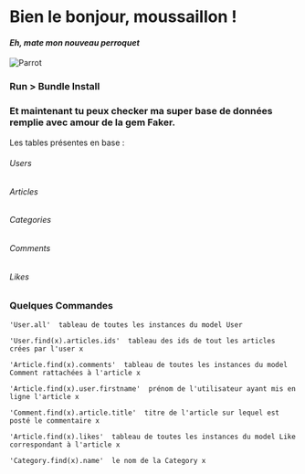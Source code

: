 # **Bien le bonjour, moussaillon !**
#### *Eh, mate mon nouveau perroquet*
![Parrot](https://github.com/pmouhali/BlogCorrection/blob/master/t%C3%A9l%C3%A9chargement.jpeg?raw=true)

### **Run > Bundle Install**
### **Et maintenant tu peux checker ma super base de données remplie avec amour de la gem Faker.**
Les tables présentes en base : 
###### Users
###### Articles
###### Categories
###### Comments
###### Likes

### Quelques Commandes
	'User.all'  tableau de toutes les instances du model User

	'User.find(x).articles.ids'  tableau des ids de tout les articles crées par l'user x
	
	'Article.find(x).comments'  tableau de toutes les instances du model Comment rattachées à l'article x
	
	'Article.find(x).user.firstname'  prénom de l'utilisateur ayant mis en ligne l'article x
	
	'Comment.find(x).article.title'  titre de l'article sur lequel est posté le commentaire x
	
	'Article.find(x).likes'  tableau de toutes les instances du model Like correspondant à l'article x

	'Category.find(x).name'  le nom de la Category x
